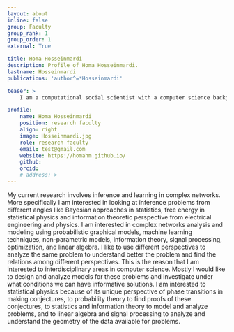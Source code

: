 ```yaml
---
layout: about
inline: false
group: Faculty
group_rank: 1
group_order: 1
external: True

title: Homa Hosseinmardi
description: Profile of Homa Hosseinmardi.
lastname: Hosseinmardi
publications: 'author^=*Hosseinmardi'

teaser: >
    I am a computational social scientist with a computer science background focused on the auditing sociotechnical systems and in general information ecosystem.

profile:
    name: Homa Hosseinmardi
    position: research faculty   
    align: right
    image: Hosseinmardi.jpg
    role: research faculty
    email: test@gmail.com
    website: https://homahm.github.io/
    github: 
    orcid: 
    # address: >
---
```


My current research involves inference and learning in complex networks. More specifically I am interested in looking at inference problems from different angles like Bayesian approaches in statistics, free energy in statistical physics and information theoretic perspective from electrical engineering and physics. I am interested in complex networks analysis and modeling using probabilistic graphical models, machine learning techniques, non-parametric models, information theory, signal processing, optimization, and linear algebra. I like to use different perspectives to analyze the same problem to understand better the problem and find the relations among different perspectives. This is the reason that I am interested to interdisciplinary areas in computer science. Mostly I would like to design and analyze models for these problems and investigate under what conditions we can have informative solutions. I am interested to statistical physics because of its unique perspective of phase transitions in making conjectures, to probability theory to find proofs of these conjectures, to statistics and information theory to model and analyze problems, and to linear algebra and signal processing to analyze and understand the geometry of the data available for problems.